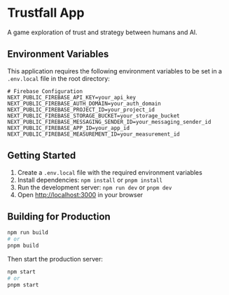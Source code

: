 # Trustfall App

A game exploration of trust and strategy between humans and AI.

## Environment Variables

This application requires the following environment variables to be set in a `.env.local` file in the root directory:

```
# Firebase Configuration
NEXT_PUBLIC_FIREBASE_API_KEY=your_api_key
NEXT_PUBLIC_FIREBASE_AUTH_DOMAIN=your_auth_domain
NEXT_PUBLIC_FIREBASE_PROJECT_ID=your_project_id
NEXT_PUBLIC_FIREBASE_STORAGE_BUCKET=your_storage_bucket
NEXT_PUBLIC_FIREBASE_MESSAGING_SENDER_ID=your_messaging_sender_id
NEXT_PUBLIC_FIREBASE_APP_ID=your_app_id
NEXT_PUBLIC_FIREBASE_MEASUREMENT_ID=your_measurement_id
```

## Getting Started

1. Create a `.env.local` file with the required environment variables
2. Install dependencies: `npm install` or `pnpm install`
3. Run the development server: `npm run dev` or `pnpm dev`
4. Open [http://localhost:3000](http://localhost:3000) in your browser

## Building for Production

```bash
npm run build
# or
pnpm build
```

Then start the production server:

```bash
npm start
# or
pnpm start
```
